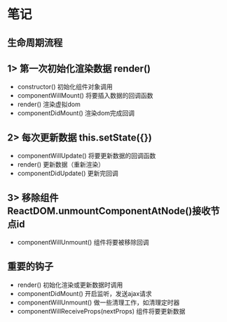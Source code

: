 # 笔记
## 生命周期流程
## 1> 第一次初始化渲染数据 render()
* constructor() 初始化组件对象调用
* componentWillMount() 将要插入数据的回调函数
* render() 渲染虚拟dom
* componentDidMount() 渲染dom完成回调
## 2> 每次更新数据 this.setState({})
* componentWillUpdate() 将要更新数据的回调函数
* render() 更新数据（重新渲染）
* componentDidUpdate() 更新完回调
## 3> 移除组件 ReactDOM.unmountComponentAtNode()接收节点id
* componentWillUnmount() 组件将要被移除回调
## 重要的钩子
* render() 初始化渲染或更新数据时调用
* componentDidMount() 开启监听，发送ajax请求
* componentWillUnmount() 做一些清理工作，如清理定时器
* componentWillReceiveProps(nextProps)  组件将要更新数据
